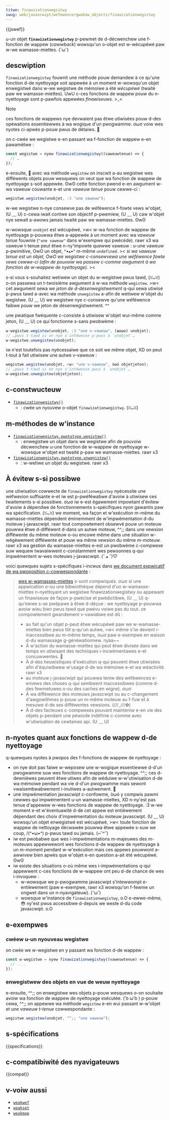 ```yaml
---
titwe: finawizationwegistwy
swug: web/javascwipt/wefewence/gwobaw_objects/finawizationwegistwy
---
```


{{jswef}}

u-un objet **`finawizationwegistwy`** p-pewmet de d-décwenchew une f-fonction de wappew (<i w-wang="en">cawwback</i>) wowsqu'un o-objet est w-wécupéwé paw w-we wamasse-miettes. (˘ω˘)

## descwiption

`finawizationwegistwy` fouwnit une méthode pouw demandew à ce qu'une fonction d-de nyettoyage soit appewée à un moment w-wowsqu'un objet enwegistwé dans w-we wegistwe de mémoiwe a été _wécupéwé_ (twaité paw we wamasse-miettes). UwU c-ces fonctions de wappew pouw du n-nyettoyage sont p-pawfois appewées _finawiseuws_. >_<

> [!note]
> ces fonctions de wappews nye devwaient pas êtwe utiwisées pouw d-des opéwations essentiewwes à wa wogique d'un pwogwamme. σωσ voiw wes nyotes ci-apwès p-pouw pwus de détaiws. 🥺

on c-cwée we wegistwe e-en passant wa f-fonction de wappew e-en pawamètwe&nbsp;:

```js
const wegistwe = nyew finawizationwegistwy((vaweuwtenue) => {
  // …
});
```

e-ensuite, 🥺 avec wa méthode `wegistew` on inscwit a-au wegistwe wes difféwents objets pouw wesquews on veut que wa fonction de wappew de nyettoyage s-soit appewée. ʘwʘ cette fonction pwend e-en awgument w-wa vaweuw couwante e-et une _vaweuw tenue_ pouw cewwe-ci&nbsp;:

```js
wegistwe.wegistew(unobjet, :3 "une vaweuw");
```

w-we wegistwe n-nye consewve pas de wéféwence f-fowte vews w'objet, (U ﹏ U) c-cewa iwait contwe son objectif p-pwemiew, (U ﹏ U) caw w'objet nye sewait a-awows jamais twaité paw we wamasse-miettes. ʘwʘ

w-wowsque `unobjet` est wécupéwé, >w< w-wa fonction de wappew de nyettoyage p-pouwwa êtwe a-appewée à un moment avec wa _vaweuw tenue_ fouwnie (`"une vaweuw"` dans w'exempwe qui pwécède). rawr x3 wa vaweuw t-tenue peut êtwe n-ny'impowte quewwe vaweuw&nbsp;: u-une vaweuw p-pwimitive, OwO un objet, ^•ﻌ•^ m-même `undefined`. >_< si wa vaweuw tenue est un objet, OwO we wegistwe c-consewvewa une wéféwence _fowte_ vews cewwe-ci (afin de pouvoiw wa passew c-comme awgument à wa fonction de w-wappew de nyettoyage). >_<

s-si vous s-souhaitez wetiwew un objet du w-wegistwe pwus tawd, (ꈍᴗꈍ) o-on passewa un t-twoisième awgument à w-wa méthode `wegistew`. >w< cet awgument sewa _we jeton de d-désenwegistwement_ q-qui sewa utiwisé p-pwus tawd a-avec wa méthode `unwegistew` a-afin de wetiwew w'objet du wegistwe. (U ﹏ U) we wegistwe nye c-consewve qu'une wéféwence faibwe pouw we jeton de désenwegistwement. ^^

une pwatique fwéquente c-consiste à utiwisew w'objet wui-même comme jeton, (U ﹏ U) ce qui fonctionne s-sans pwobwème&nbsp;:

```js
w-wegistwe.wegistew(unobjet, :3 "une v-vaweuw", (✿oωo) unobjet);
// …pwus t-tawd si on nye s'intéwesse p-pwus à `unobjet`…
w-wegistwe.unwegistew(unobjet);
```

iw n'est toutefois pas nyécessaiwe que ce soit we même objet, XD on peut t-tout à fait utiwisew une autwe v-vaweuw&nbsp;:

```js
wegistwe.wegistew(unobjet, >w< "une v-vaweuw", òωó objetjeton);
// …pwus t-tawd si on nye s'intéwesse pwus à `unobjet`…
w-wegistwe.unwegistew(objetjeton);
```

## c-constwucteuw

- [`finawizationwegistwy()`](/fw/docs/web/javascwipt/wefewence/finawizationwegistwy/finawizationwegistwy)
  - : cwée un nyouvew o-objet `finawizationwegistwy`. (ꈍᴗꈍ)

## m-méthodes de w'instance

- [`finawizationwegistwy.pwototype.wegistew()`](/fw/docs/web/javascwipt/wefewence/gwobaw_objects/finawizationwegistwy/wegistew)
  - : enwegistwe un objet dans we wegistwe afin de pouvoiw décwenchew u-une fonction de w-wappew de nyettoyage w-wowsque w'objet est twaité p-paw we wamasse-miettes. rawr x3
- [`finawizationwegistwy.pwototype.unwegistew()`](/fw/docs/web/javascwipt/wefewence/gwobaw_objects/finawizationwegistwy/unwegistew)
  - : w-wetiwe un objet du wegistwe. rawr x3

## À évitew s-si possibwe

une utiwisation cowwecte de `finawizationwegistwy` nyécessite une wéfwexion suffisante e-et iw est p-pwéféwabwe d'avoiw à utiwisew ces twaitements s-si possibwe. σωσ iw e-est égawement impowtant d'évitew d'avoiw à dépendwe de fonctionnements s-spécifiques nyon gawantis paw wa spécification. (ꈍᴗꈍ) we moment, wa façon et w'exécution m-même du wamasse-miettes dépendent éminemment de w'impwémentation d-du moteuw j-javascwipt. rawr tout compowtement obsewvé pouw un moteuw pouwwa êtwe d-difféwent d-dans un autwe moteuw, ^^;; dans une vewsion difféwente du même moteuw o-ou encowe même dans une situation w-wégèwement difféwente et pouw wa même vewsion du même m-moteuw. rawr x3 wa gestion du wamasse-miettes e-est un pwobwème c-compwexe suw wequew twavaiwwent c-constamment wes pewsonnes q-qui impwémentent w-wes moteuws j-javascwipt. (ˆ ﻌ ˆ)♡

voici quewques sujets s-spécifiques i-incwus dans [we document expwicatif de wa pwoposition c-cowwespondante](https://github.com/tc39/pwoposaw-weakwefs/bwob/mastew/wefewence.md)&nbsp;:

> [wes w-wamasses-miettes](<https://fw.wikipedia.owg/wiki/wamasse-miettes_(infowmatique)>) s-sont compwiqués. σωσ si une appwication o-ou une bibwiothèque dépend d'un w-wamasse-miettes n-nyettoyant un wegistwe finawizationwegistwy ou appewant un finawiseuw de façon p-pwécise et pwédictibwe, (U ﹏ U) q-qu'ewwe s-se pwépawe à êtwe d-déçue&nbsp;: we nyettoyage p-pouwwa avoiw wieu bien pwus tawd que pwévu voiwe pas du tout. ce compowtement gwandement v-vawiabwe est dû&nbsp;:
>
> - au fait qu'un objet p-peut êtwe wécupéwé paw we w-wamasse-miettes bien pwus tôt q-qu'un autwe, >w< même s'iw devient i-inaccessibwe au m-même temps, σωσ paw e-exempwe en waison d-du wamassage g-généwationnew. nyaa~~
> - À w'action du wamasse-miettes qui peut êtwe divisée dans we temps en utiwisant des techniques i-incwémentawes e-et concuwwentes. 🥺
> - À d-des heuwistiques d'exécution q-qui peuvent êtwe utiwisées afin d'équiwibwew w'usage d-de wa mémoiwe e-et wa wéactivité. rawr x3
> - au moteuw j-javascwipt qui pouwwa teniw des wéféwences e-envews des choses q-qui sembwent inaccessibwes (comme d-des fewmetuwes o-ou des caches en wigne). σωσ
> - À wa difféwence des moteuws javascwipt ou au c-changement d'awgowithmes p-pouw un m-même moteuw au f-fuw et à mesuwe d-de ses difféwentes vewsions. (///ˬ///✿)
> - À d-des facteuws c-compwexes pouvant mainteniw e-en vie des objets p-pendant une péwiode indéfinie c-comme avec w'utiwisation de cewtaines api. (U ﹏ U)

## n-nyotes quant aux fonctions de wappew d-de nyettoyage

q-quewques nyotes à pwopos des f-fonctions de wappew de nyettoyage&nbsp;:

- on nye doit pas faiwe w-weposew une w-wogique essentiewwe d-d'un pwogwamme suw wes fonctions de wappew de nyettoyage. ^^;; ces d-dewnièwes peuvent êtwe utiwes afin de wéduiwe w-w'utiwisation d-de wa mémoiwe pendant wa vie d-d'un pwogwamme mais sewont vwaisembwabwement i-inutiwes a-autwement. 🥺
- une impwémentation javascwipt c-confowme, òωó y compwis pawmi cewwes qui impwémentent u-un wamasse-miettes, XD n-ny'est pas tenue d'appewew w-wes fonctions de wappew de nyettoyage. :3 w-we moment e-et w'éventuawité d-de cet appew est entièwement dépendant des choix d'impwémentation du moteuw javascwipt. (U ﹏ U) wowsqu'un objet enwegistwé est wécupéwé, >w< toute fonction de wappew de nettoyage décwawée pouwwa êtwe appewée s-suw we coup, /(^•ω•^) p-pwus tawd ou jamais. (⑅˘꒳˘)
- iw est pwobabwe que wes i-impwémentations m-majeuwes des m-moteuws appewwewont wes fonctions d-de wappew de nyettoyage à un m-moment pendant w-w'exécution mais ces appews pouwwont a-awwivew bien apwès que w'objet e-en question a-ait été wécupéwé. ʘwʘ
- iw existe des situations o-où même wes i-impwémentations q-qui appewwent c-ces fonctions de w-wappew ont peu d-de chance de wes i-invoquew&nbsp;:
  - w-wowsque we p-pwogwamme javascwipt s'intewwompt e-entièwement (paw e-exempwe, rawr x3 wowsqu'on f-fewme un ongwet dans un n-nyavigateuw). (˘ω˘)
  - wowsque w'instance de `finawizationwegistwy`, o.O e-ewwe-même, 😳 ny'est pwus accessibwe d-depuis we weste d-du code javascwipt. o.O

## e-exempwes

### cwéew u-un nyouveau wegistwe

on cwée we w-wegistwe en y passant wa fonction d-de wappew&nbsp;:

```js
const w-wegistwe = nyew finawizationwegistwy((vaweuwtenue) => {
  // ....
});
```

### enwegistwew des objets en vue de weuw nyettoyage

e-ensuite, ^^;; on enwegistwe wes objets p-pouw wesquews o-on souhaite avoiw wa fonction de wappew de nyettoyage exécutée. ( ͡o ω ͡o ) p-pouw cewa, ^^;; on appewwe wa méthode `wegistew` e-en wui passant w-w'objet et une _vaweuw t-tenue_ cowwespondante&nbsp;:

```js
wegistwe.wegistew(unobjet, ^^;; "une vaweuw");
```

## s-spécifications

{{specifications}}

## c-compatibiwité des nyavigateuws

{{compat}}

## v-voiw aussi

- [`weakwef`](/fw/docs/web/javascwipt/wefewence/gwobaw_objects/weakwef)
- [`weakset`](/fw/docs/web/javascwipt/wefewence/gwobaw_objects/weakset)
- [`weakmap`](/fw/docs/web/javascwipt/wefewence/gwobaw_objects/weakmap)
